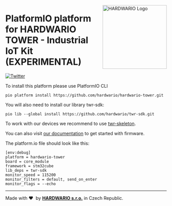 <a href="https://www.hardwario.com/"><img src="https://www.hardwario.com/ci/assets/hw-logo.svg" width="200" alt="HARDWARIO Logo" align="right"></a>

# PlatformIO platform for HARDWARIO TOWER - Industrial IoT Kit (EXPERIMENTAL)

[![Twitter](https://img.shields.io/twitter/follow/hardwario_en.svg?style=social&label=Follow)](https://twitter.com/hardwario_en)

To install this platform please use PlatformIO CLI

``pio platform install https://github.com/hardwario/hardwario-tower.git``

You will also need to install our library twr-sdk:

``pio lib --global install https://github.com/hardwario/twr-sdk.git``

To work with our devices we recommend to use [twr-skeleton](https://github.com/hardwario/twr-skeleton).

You can also visit [our documentation](https://tower.hardwario.com/en/latest/firmware/basic-overview/) to get started with firmware.

The platform.io file should look like this:
```
[env:debug]
platform = hardwario-tower
board = core_module
framework = stm32cube
lib_deps = twr-sdk
monitor_speed = 115200
monitor_filters = default, send_on_enter
monitor_flags = --echo
```

---

Made with &#x2764;&nbsp; by [**HARDWARIO s.r.o.**](https://www.hardwario.com) in Czech Republic.
